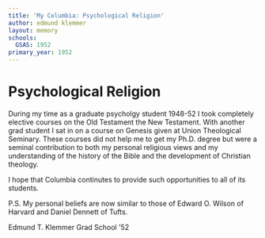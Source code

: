 ```yaml
---
title: 'My Columbia: Psychological Religion'
author: edmund klemmer
layout: memory
schools:
  GSAS: 1952
primary_year: 1952
---
```

# Psychological Religion

During my time as a graduate psycholgy student 1948-52 I took completely elective courses on the Old Testament the New Testament.  With another grad student I sat in on a course on Genesis given at Union Theological Seminary.   These courses did not help me to get my Ph.D. degree but were a seminal contribution to both my personal religious views and my understanding of the history of the Bible and the development of Christian theology.

I hope that Columbia continutes to provide such opportunities to all of its students.

P.S. My personal beliefs are now similar to those of Edward O. Wilson of Harvard and Daniel Dennett of Tufts.

Edmund T. Klemmer   Grad School '52
